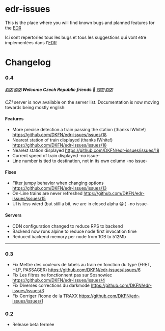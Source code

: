 # edr-issues

This is the place where you will find known bugs and planned features for the [EDR](https://edr.deadlykungfu.ninja/)

Ici sont repertoriés tous les bugs et tous les suggestions qui vont etre implementées dans l'[EDR](https://edr.deadlykungfu.ninja/)

# Changelog
### 0.4

##### :czech_republic: :czech_republic: Welcome Czech Republic friends :partying_face: :czech_republic: :czech_republic:

_CZ1_ server is now available on the server list.
Documentation is now moving towards being mostly english


#### Features
- More precise detection a train passing the station (thanks IWhite!) https://github.com/DKFN/edr-issues/issues/18
- Nearest station of train displayed (thanks IWhite!) https://github.com/DKFN/edr-issues/issues/18
- Nearest station displayed https://github.com/DKFN/edr-issues/issues/18
- Current speed of train displayed -no issue-
- Line number is tied to destination, not in its own column -no issue-

#### Fixes
- Filter jumpy behavior when changing options https://github.com/DKFN/edr-issues/issues/13
- On-Line trains are never refreshed https://github.com/DKFN/edr-issues/issues/15
- UI is less wierd (but still a bit, we are in closed alpha :grin: ) -no issue-

#### Servers
- CDN configuration changed to reduce RPS to backend
- Backend now runs alpine to reduce node first invocation time
- Reduced backend memory per node from 1GB to 512Mb

-------

### 0.3
- Fix Mettre des couleurs de labels au train en fonction du type (FRET, HLP, PASSAGER) https://github.com/DKFN/edr-issues/issues/6
- Fix Les filtres ne fonctionnent pas sur Sosnowiec https://github.com/DKFN/edr-issues/issues/4 
- Fix Diverses corrections du darkmode https://github.com/DKFN/edr-issues/issues/3
- Fix Corriger l'icone de la TRAXX https://github.com/DKFN/edr-issues/issues/1

### 0.2
- Release beta fermée
